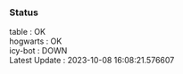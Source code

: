 ### Status


table : OK  
hogwarts : OK  
icy-bot : DOWN  
Latest Update : 2023-10-08 16:08:21.576607
